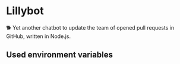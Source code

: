 # Lillybot
🐕 Yet another chatbot to update the team of opened pull requests in GitHub, written in Node.js.

## Used environment variables
```

```
